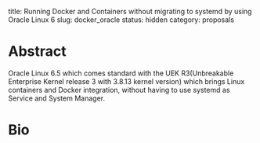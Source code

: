 title: Running Docker and Containers without migrating to systemd by using Oracle Linux 6
slug: docker_oracle
status: hidden
category: proposals

 # Abstract
Oracle Linux 6.5 which comes standard with the UEK R3(Unbreakable
Enterprise Kernel release 3 with 3.8.13 kernel version) which brings Linux
containers and Docker integration, without having to use systemd as Service and System Manager.

 # Bio
